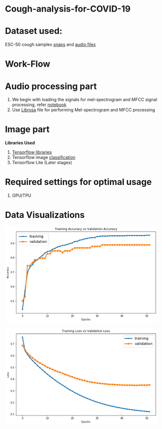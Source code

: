 # Cough-analysis-for-COVID-19
# Dataset used:

ESC-50 cough samples [snaps](https://www.kaggle.com/kartikay99k/cough-detection) and [audio files](https://www.kaggle.com/mmoreaux/environmental-sound-classification-50)

# Work-Flow
# Audio processing part
1. We begin with loading the signals for mel-spectrogram and MFCC signal processing, refer [notebook](signal_processing.ipynb)
2. Use [Librosa](https://librosa.org/librosa/) file for performing Mel-spectrogram and MFCC processing

# Image part

**Libraries Used**
1. [Tensorflow libraries](https://tensorflow.org/)
2. Tensorflow image [classification](https://www.tensorflow.org/tutorials/images/classification)
3. Tensorflow Lite (Later stages)

# Required settings for optimal usage
1. GPU/TPU

# Data Visualizations

![metrics](cough_sound_classification/metrics.png)

![loss](cough_sound_classification/loss_plot.png)
